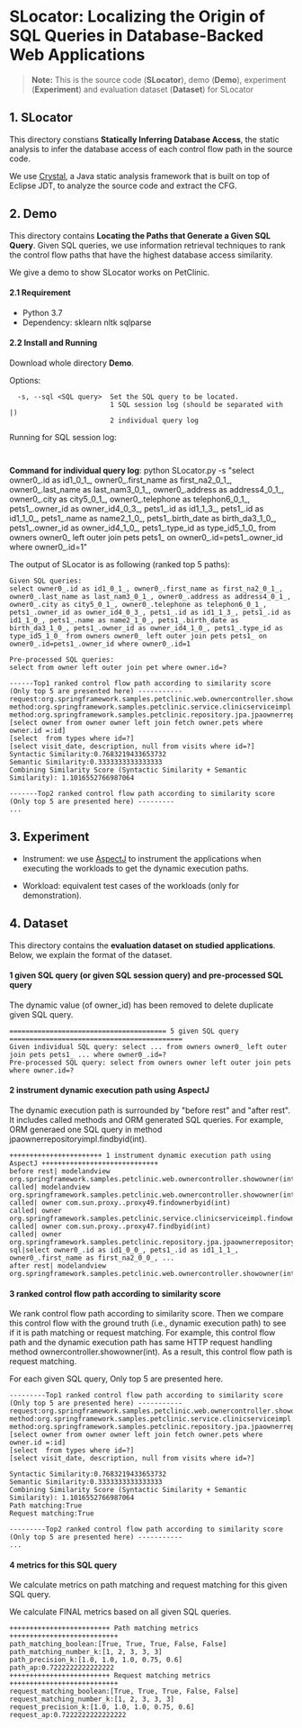 # SLocator: Localizing the Origin of SQL Queries in Database-Backed Web Applications
> **Note:** This is the source code (**SLocator**), demo (**Demo**), experiment (**Experiment**) and evaluation dataset (**Dataset**) for SLocator

## 1. SLocator
This directory constians **Statically Inferring Database Access**, the static analysis to infer the database access of each control flow path in the source code.

We use [Crystal](https://code.google.com/archive/p/crystalsaf/), a Java static analysis framework that is built on top of Eclipse JDT, to analyze the source code and extract the CFG.

## 2. Demo
This directory contains **Locating the Paths that Generate a Given SQL Query**. Given SQL queries, we use information retrieval techniques to rank the control flow paths that have the highest database access similarity.

We give a demo to show SLocator works on PetClinic.

#### 2.1 Requirement
- Python 3.7
- Dependency: sklearn nltk sqlparse

#### 2.2 Install and Running
Download whole directory **Demo**.

Options:
```
  -s, --sql <SQL query>  Set the SQL query to be located. 
                         1 SQL session log (should be separated with |)
                         2 individual query log
```

Running for SQL session log:
```


```
**Command for individual query log**: python SLocator.py -s "select owner0_.id as id1_0_1_, owner0_.first_name as first_na2_0_1_, owner0_.last_name as last_nam3_0_1_, owner0_.address as address4_0_1_, owner0_.city as city5_0_1_, owner0_.telephone as telephon6_0_1_, pets1_.owner_id as owner_id4_0_3_, pets1_.id as id1_1_3_, pets1_.id as id1_1_0_, pets1_.name as name2_1_0_, pets1_.birth_date as birth_da3_1_0_, pets1_.owner_id as owner_id4_1_0_, pets1_.type_id as type_id5_1_0_ from owners owner0_ left outer join pets pets1_ on owner0_.id=pets1_.owner_id where owner0_.id=1" 

The output of SLocator is as following (ranked top 5 paths):
```
Given SQL queries:
select owner0_.id as id1_0_1_, owner0_.first_name as first_na2_0_1_, owner0_.last_name as last_nam3_0_1_, owner0_.address as address4_0_1_, owner0_.city as city5_0_1_, owner0_.telephone as telephon6_0_1_, pets1_.owner_id as owner_id4_0_3_, pets1_.id as id1_1_3_, pets1_.id as id1_1_0_, pets1_.name as name2_1_0_, pets1_.birth_date as birth_da3_1_0_, pets1_.owner_id as owner_id4_1_0_, pets1_.type_id as type_id5_1_0_ from owners owner0_ left outer join pets pets1_ on owner0_.id=pets1_.owner_id where owner0_.id=1

Pre-processed SQL queries:
select from owner left outer join pet where owner.id=? 

------Top1 ranked control flow path according to similarity score (Only top 5 are presented here) -----------
request:org.springframework.samples.petclinic.web.ownercontroller.showowner(int)
method:org.springframework.samples.petclinic.service.clinicserviceimpl.findownerbyid(int)
method:org.springframework.samples.petclinic.repository.jpa.jpaownerrepositoryimpl.findbyid(int)
[select owner from owner owner left join fetch owner.pets where owner.id =:id]
[select  from types where id=?]
[select visit_date, description, null from visits where id=?]
Syntactic Similarity:0.7683219433653732
Semantic Similarity:0.3333333333333333
Combining Similarity Score (Syntactic Similarity + Semantic Similarity): 1.1016552766987064

-------Top2 ranked control flow path according to similarity score (Only top 5 are presented here) ---------
...
```


## 3. Experiment
- Instrument: we use [AspectJ](https://www.eclipse.org/aspectj/) to instrument the applications when executing the workloads to get the dynamic execution paths.

- Workload: equivalent test cases of the workloads (only for demonstration). 


## 4. Dataset
This directory contains the **evaluation dataset on studied applications**. Below, we explain the format of the dataset.


#### 1 given SQL query (or given SQL session query) and pre-processed SQL query
The dynamic value (of owner_id) has been removed to delete duplicate given SQL query.
```
======================================= 5 given SQL query ===========================================
Given individual SQL query: select ... from owners owner0_ left outer join pets pets1_ ... where owner0_.id=?
Pre-processed SQL query: select from owners owner left outer join pets where owner.id=?
```

#### 2 instrument dynamic execution path using AspectJ
The dynamic execution path is surrounded by "before rest" and "after rest".
It includes called methods and ORM generated SQL queries. For example, ORM generaed one SQL query in method jpaownerrepositoryimpl.findbyid(int).
```
+++++++++++++++++++++++ 1 instrument dynamic execution path using AspectJ +++++++++++++++++++++++++++++
before rest| modelandview org.springframework.samples.petclinic.web.ownercontroller.showowner(int) 
called| modelandview org.springframework.samples.petclinic.web.ownercontroller.showowner(int) 
called| owner com.sun.proxy..proxy49.findownerbyid(int) 
called| owner org.springframework.samples.petclinic.service.clinicserviceimpl.findownerbyid(int) 
called| owner com.sun.proxy..proxy47.findbyid(int) 
called| owner org.springframework.samples.petclinic.repository.jpa.jpaownerrepositoryimpl.findbyid(int) 
sql|select owner0_.id as id1_0_0_, pets1_.id as id1_1_1_, owner0_.first_name as first_na2_0_0_, ...
after rest| modelandview org.springframework.samples.petclinic.web.ownercontroller.showowner(int) 
```

#### 3 ranked control flow path according to similarity score
We rank control flow path according to similarity score. 
Then we compare this control flow with the ground truth (i.e., dynamic execution path) to see if it is path matching or request matching.
For example, this control flow path and the dynamic execution path has same HTTP request handling method ownercontroller.showowner(int). As a result, this control flow path is request matching.

For each given SQL query, Only top 5 are presented here.
```
---------Top1 ranked control flow path according to similarity score (Only top 5 are presented here) -----------
request:org.springframework.samples.petclinic.web.ownercontroller.showowner(int)
method:org.springframework.samples.petclinic.service.clinicserviceimpl.findownerbyid(int)
method:org.springframework.samples.petclinic.repository.jpa.jpaownerrepositoryimpl.findbyid(int)
[select owner from owner owner left join fetch owner.pets where owner.id =:id]
[select  from types where id=?]
[select visit_date, description, null from visits where id=?]

Syntactic Similarity:0.7683219433653732
Semantic Similarity:0.3333333333333333
Combining Similarity Score (Syntactic Similarity + Semantic Similarity): 1.1016552766987064
Path matching:True
Request matching:True

---------Top2 ranked control flow path according to similarity score (Only top 5 are presented here) -----------
...
```

#### 4 metrics for this SQL query
We calculate metrics on path matching and request matching for this given SQL query.

We calculate FINAL metrics based on all given SQL queries.
```
+++++++++++++++++++++++++ Path matching metrics +++++++++++++++++++++++++++
path_matching_boolean:[True, True, True, False, False]
path_matching_number_k:[1, 2, 3, 3, 3]
path_precision_k:[1.0, 1.0, 1.0, 0.75, 0.6]
path_ap:0.7222222222222222
+++++++++++++++++++++++++ Request matching metrics +++++++++++++++++++++++++++
request_matching_boolean:[True, True, True, False, False]
request_matching_number_k:[1, 2, 3, 3, 3]
request_precision_k:[1.0, 1.0, 1.0, 0.75, 0.6]
request_ap:0.7222222222222222
```


